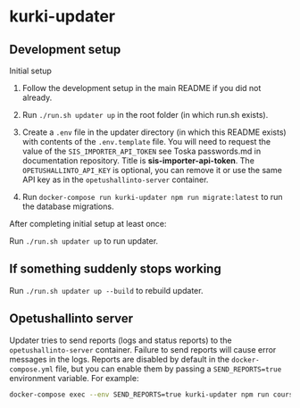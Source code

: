 # kurki-updater

## Development setup

Initial setup

1. Follow the development setup in the main README if you did not already.

2. Run `./run.sh updater up` in the root folder (in which run.sh exists).

3. Create a `.env` file in the updater directory (in which this README exists) with contents of the `.env.template` file. You will need to request the value of the `SIS_IMPORTER_API_TOKEN` see Toska passwords.md in documentation repository. Title is **sis-importer-api-token**. The `OPETUSHALLINTO_API_KEY` is optional, you can remove it or use the same API key as in the `opetushallinto-server` container.

4. Run `docker-compose run kurki-updater npm run migrate:latest` to run the database migrations.

After completing initial setup at least once:

Run `./run.sh updater up` to run updater.

## If something suddenly stops working

Run `./run.sh updater up --build` to rebuild updater.

## Opetushallinto server

Updater tries to send reports (logs and status reports) to the `opetushallinto-server` container. Failure to send reports will cause error messages in the logs. Reports are disabled by default in the `docker-compose.yml` file, but you can enable them by passing a `SEND_REPORTS=true` environment variable. For example:

```bash
docker-compose exec --env SEND_REPORTS=true kurki-updater npm run courses TKT20010
```
